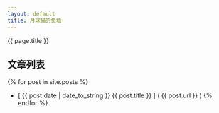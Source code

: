 ```yaml
---
layout: default
title: 月球猫的鱼塘
---
```

{{ page.title }}
## 文章列表

{% for post in site.posts %}
- [ {{ post.date | date_to_string }} {{ post.title }} ] ( {{ post.url }} )
{% endfor %}

